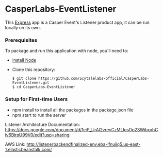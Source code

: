 # CasperLabs-EventListener

This [Express](https://expressjs.com/) app is a Casper Event's Listener product app, it can be run locally on its own.

### Prerequisites

To package and run this application with node, you'll need to:

* [Install Node](https://nodejs.org/en/) 
* Clone this repository:

      $ git clone https://github.com/Scytalelabs-official/CasperLabs-EventListener.git
      $ cd CasperLabs-EventListener
      

### Setup for First-time Users

* npm install to install all the packages in the package.json file
* npm start to run the server

Listener Architecture Documentation: 
https://docs.google.com/document/d/1eiP_UrAI2vrevCzMLlosOp23WibxohCiv6BirpU99V0/edit?usp=sharing

AWS Link: http://listenerbackendfinalized-env.eba-ifnuiiq5.us-east-1.elasticbeanstalk.com/

